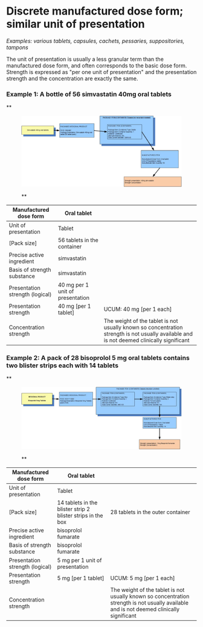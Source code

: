 # Discrete manufactured dose form; similar unit of presentation

_Examples: various tablets, capsules, cachets, pessaries, suppositories, tampons_  

The unit of presentation is usually a less granular term than the manufactured dose form, and often corresponds to the basic dose form.   
Strength is expressed as "per one unit of presentation" and the presentation strength and the concentration are exactly the same.

### **Example 1: A bottle of 56 simvastatin 40mg oral tablets**

**

<figure><img src="images/304775949.jpg" alt="" title=""><figcaption><p>**</p></figcaption></figure>

| Manufactured dose form | Oral tablet |   |
|---|---|---|
| Unit of presentation | Tablet |   |
| [Pack size] | 56 tablets in the container |   |
| Precise active ingredient | simvastatin |   |
| Basis of strength substance | simvastatin |   |
| Presentation strength (logical) | 40 mg per 1 unit of presentation |   |
| Presentation strength | 40 mg [per 1 tablet] | UCUM: 40 mg [per 1 each] |
| Concentration strength |   | The weight of the tablet is not usually known so concentration strength is not usually available and is not deemed clinically significant |

  

  

### **Example 2: A pack of 28 bisoprolol 5 mg oral tablets contains two blister strips each with 14 tablets**

**

<figure><img src="images/304775948.jpg" alt="" title=""><figcaption><p>**</p></figcaption></figure>

| Manufactured dose form | Oral tablet |   |
|---|---|---|
| Unit of presentation | Tablet |   |
| [Pack size] | 14 tablets in the blister strip 2 blister strips in the box | 28 tablets in the outer container |
| Precise active ingredient | bisoprolol fumarate |   |
| Basis of strength substance | bisoprolol fumarate |   |
| Presentation strength (logical) | 5 mg per 1 unit of presentation |   |
| Presentation strength | 5 mg [per 1 tablet] | UCUM: 5 mg [per 1 each] |
| Concentration strength |   | The weight of the tablet is not usually known so concentration strength is not usually available and is not deemed clinically significant |

